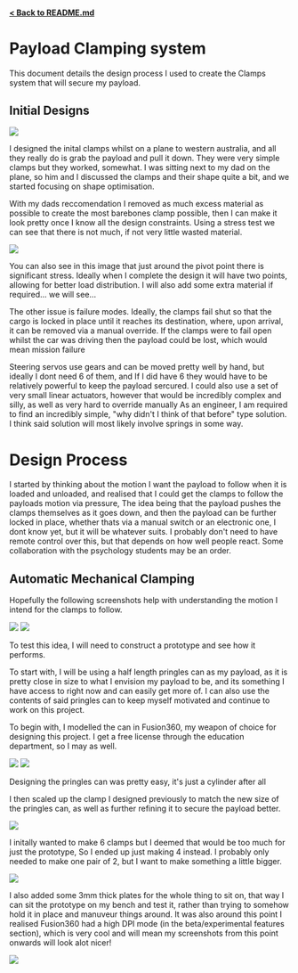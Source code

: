 #### [< Back to README.md](/README.md)

# Payload Clamping system
This document details the design process I used to create the Clamps system that will secure my payload. 

## Initial Designs 

<img src='../media/clampdemo1.png'>

I designed the inital clamps whilst on a plane to western australia, and all they really do is grab the payload and pull it down. They were very simple clamps but they worked, somewhat. I was sitting next to my dad on the plane, so him and I discussed the clamps and their shape quite a bit, and we started focusing on shape optimisation.

With my dads reccomendation I removed as much excess material as possible to create the most barebones clamp possible, then I can make it look pretty once I know all the design constraints. 
Using a stress test we can see that there is not much, if not very little wasted material.

<img src='../media/Barebones Stresstest.png'>

You can also see in this image that just around the pivot point there is significant stress. Ideally when I complete the design it will have two points, allowing for better load distribution. I will also add some extra material if required... we will see...

The other issue is failure modes. Ideally, the clamps fail shut so that the cargo is locked in place until it reaches its destination, where, upon arrival, it can be removed via a manual override. If the clamps were to fail open whilst the car was driving then the payload could be lost, which would mean mission failure

Steering servos use gears and can be moved pretty well by hand, but ideally I dont need 6 of them, and If I did have 6 they would have to be relatively powerful to keep the payload sercured. I could also use a set of very small linear actuators, however that would be incredibly complex and silly, as well as very hard to override manually As an engineer, I am required to find an incredibly simple, "why didn't I think of that before" type solution. I think said solution will most likely involve springs in some way.

# Design Process 

I started by thinking about the motion I want the payload to follow when it is loaded and unloaded, and realised that I could get the clamps to follow the payloads motion via pressure, The idea being that the payload pushes the clamps themselves as it goes down, and then the payload can be further locked in place, whether thats via a manual switch or an electronic one, I dont know yet, but it will be whatever suits. I probably don't need to have remote control over this, but that depends on how well people react. Some collaboration with the psychology students may be an order.

## Automatic Mechanical Clamping 

Hopefully the following screenshots help with understanding the motion I intend for the clamps to follow.

<img src='../media/autoclampopen.png'>
<img src='../media/autoclampclosed.png'>

To test this idea, I will need to construct a prototype and see how it performs.

To start with, I will be using a half length pringles can as my payload, as it is pretty close in size to what I envision my payload to be, and its something I have access to right now and can easily get more of. I can also use the contents of said pringles can to keep myself motivated and continue to work on this project.

To begin with, I modelled the can in Fusion360, my weapon of choice for designing this project. I get a free license through the education department, so I may as well. 

<img src='../media/pringle1.png'>
<img src='../media/pringle2.png'>

Designing the pringles can was pretty easy, it's just a cylinder after all

I then scaled up the clamp I designed previously to match the new size of the pringles can, as well as further refining it to secure the payload better. 

<img src='../media/pringle3.png'>

I initally wanted to make 6 clamps but I deemed that would be too much for just the prototype, So I ended up just making 4 instead. I probably only needed to make one pair of 2, but I want to make something a little bigger. 

<img src='../media/pringle4.png'>

I also added some 3mm thick plates for the whole thing to sit on, that way I can sit the prototype on my bench and test it, rather than trying to somehow hold it in place and manuveur things around. It was also around this point I realised Fusion360 had a high DPI mode (in the beta/experimental features section), which is very cool and will mean my screenshots from this point onwards will look alot nicer!

<img src='../media/pringle5.png'>
